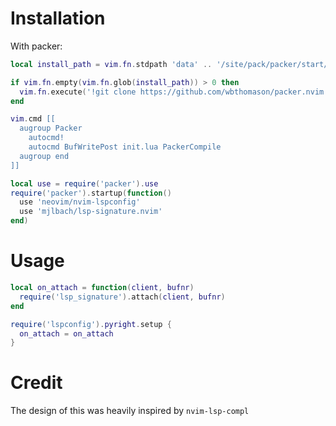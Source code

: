 # Installation

With packer:

```lua
local install_path = vim.fn.stdpath 'data' .. '/site/pack/packer/start/packer.nvim'

if vim.fn.empty(vim.fn.glob(install_path)) > 0 then
  vim.fn.execute('!git clone https://github.com/wbthomason/packer.nvim ' .. install_path)
end

vim.cmd [[
  augroup Packer
    autocmd!
    autocmd BufWritePost init.lua PackerCompile
  augroup end
]]

local use = require('packer').use
require('packer').startup(function()
  use 'neovim/nvim-lspconfig'
  use 'mjlbach/lsp-signature.nvim'
end)
```

# Usage
```lua
local on_attach = function(client, bufnr)
  require('lsp_signature').attach(client, bufnr)
end

require('lspconfig').pyright.setup {
  on_attach = on_attach
}
```

# Credit

The design of this was heavily inspired by `nvim-lsp-compl`

